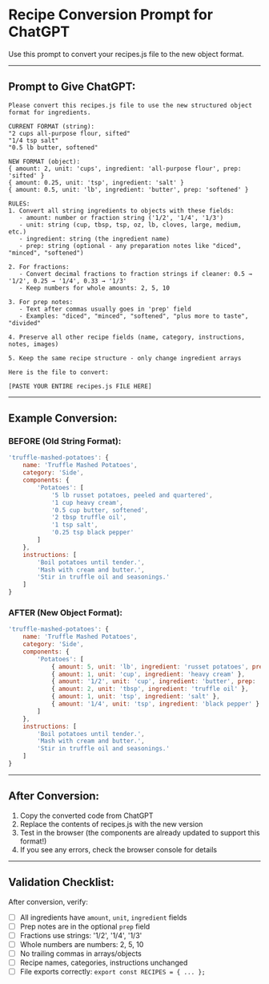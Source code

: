 # Recipe Conversion Prompt for ChatGPT

Use this prompt to convert your recipes.js file to the new object format.

---

## Prompt to Give ChatGPT:

```
Please convert this recipes.js file to use the new structured object format for ingredients.

CURRENT FORMAT (string):
"2 cups all-purpose flour, sifted"
"1/4 tsp salt"
"0.5 lb butter, softened"

NEW FORMAT (object):
{ amount: 2, unit: 'cups', ingredient: 'all-purpose flour', prep: 'sifted' }
{ amount: 0.25, unit: 'tsp', ingredient: 'salt' }
{ amount: 0.5, unit: 'lb', ingredient: 'butter', prep: 'softened' }

RULES:
1. Convert all string ingredients to objects with these fields:
   - amount: number or fraction string ('1/2', '1/4', '1/3')
   - unit: string (cup, tbsp, tsp, oz, lb, cloves, large, medium, etc.)
   - ingredient: string (the ingredient name)
   - prep: string (optional - any preparation notes like "diced", "minced", "softened")

2. For fractions:
   - Convert decimal fractions to fraction strings if cleaner: 0.5 → '1/2', 0.25 → '1/4', 0.33 → '1/3'
   - Keep numbers for whole amounts: 2, 5, 10

3. For prep notes:
   - Text after commas usually goes in 'prep' field
   - Examples: "diced", "minced", "softened", "plus more to taste", "divided"

4. Preserve all other recipe fields (name, category, instructions, notes, images)

5. Keep the same recipe structure - only change ingredient arrays

Here is the file to convert:

[PASTE YOUR ENTIRE recipes.js FILE HERE]
```

---

## Example Conversion:

### BEFORE (Old String Format):
```javascript
'truffle-mashed-potatoes': {
    name: 'Truffle Mashed Potatoes',
    category: 'Side',
    components: {
        'Potatoes': [
            '5 lb russet potatoes, peeled and quartered',
            '1 cup heavy cream',
            '0.5 cup butter, softened',
            '2 tbsp truffle oil',
            '1 tsp salt',
            '0.25 tsp black pepper'
        ]
    },
    instructions: [
        'Boil potatoes until tender.',
        'Mash with cream and butter.',
        'Stir in truffle oil and seasonings.'
    ]
}
```

### AFTER (New Object Format):
```javascript
'truffle-mashed-potatoes': {
    name: 'Truffle Mashed Potatoes',
    category: 'Side',
    components: {
        'Potatoes': [
            { amount: 5, unit: 'lb', ingredient: 'russet potatoes', prep: 'peeled and quartered' },
            { amount: 1, unit: 'cup', ingredient: 'heavy cream' },
            { amount: '1/2', unit: 'cup', ingredient: 'butter', prep: 'softened' },
            { amount: 2, unit: 'tbsp', ingredient: 'truffle oil' },
            { amount: 1, unit: 'tsp', ingredient: 'salt' },
            { amount: '1/4', unit: 'tsp', ingredient: 'black pepper' }
        ]
    },
    instructions: [
        'Boil potatoes until tender.',
        'Mash with cream and butter.',
        'Stir in truffle oil and seasonings.'
    ]
}
```

---

## After Conversion:

1. Copy the converted code from ChatGPT
2. Replace the contents of recipes.js with the new version
3. Test in the browser (the components are already updated to support this format!)
4. If you see any errors, check the browser console for details

---

## Validation Checklist:

After conversion, verify:
- [ ] All ingredients have `amount`, `unit`, `ingredient` fields
- [ ] Prep notes are in the optional `prep` field
- [ ] Fractions use strings: '1/2', '1/4', '1/3'
- [ ] Whole numbers are numbers: 2, 5, 10
- [ ] No trailing commas in arrays/objects
- [ ] Recipe names, categories, instructions unchanged
- [ ] File exports correctly: `export const RECIPES = { ... };`
